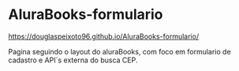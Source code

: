 # AluraBooks-formulario

https://douglaspeixoto96.github.io/AluraBooks-formulario/

Pagina seguindo o layout do aluraBooks, com foco em formulario de cadastro e API´s externa do busca CEP. 
